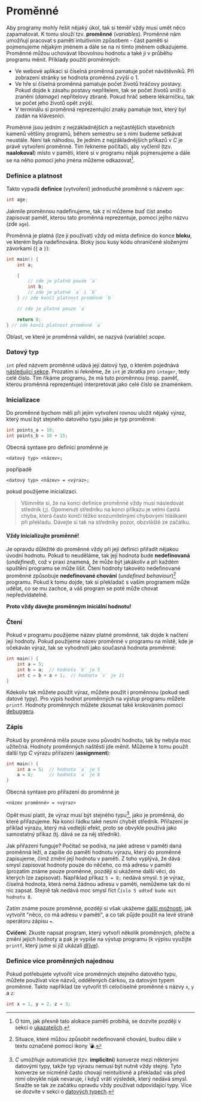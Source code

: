 # Proměnné
Aby programy mohly řešit nějaký úkol, tak si téměř vždy musí umět něco zapamatovat. K tomu
slouží tzv. **proměnné** (*variables*). Proměnné nám umožňují pracovat s pamětí intuitivním způsobem -
část paměti si pojmenujeme nějakým jménem a dále se na ni tímto jménem odkazujeme. Proměnné můžou
uchovávat libovolnou hodnotu a také ji v průběhu programu měnit. Příklady použití
proměnných:
- Ve webové aplikaci si číselná proměnná pamatuje počet návštěvníků. Při zobrazení stránky
se hodnota proměnná zvýší o 1.
- Ve hře si číselná proměnná pamatuje počet životů hráčovy postavy. Pokud dojde k zásahu postavy
nepřítelem, tak se počet životů sníží o zranění (*damage*) nepřítelovy zbraně. Pokud hráč sebere lékárníčku,
tak se počet jeho životů opět zvýší.
- V terminálu si proměnná reprezentující znaky pamatuje text, který byl zadán na klávesnici.

Proměnné jsou jedním z nejzákladnějších a nejčastějších stavebních kamenů většiny programů, během
semestru se s nimi budeme setkávat neustále. Není tak náhodou, že jedním z nejzákladnějších příkazů
v *C* je právě vytvoření proměnné. Tím řekneme počítači, aby vyčlenil (tzv. **naalokoval**) místo v paměti,
které si v programu nějak pojmenujeme a dále se na něho pomocí jeho jména můžeme odkazovat[^1].

[^1]: O tom, jak přesně tato alokace paměti probíhá, se dozvíte později v sekci o
[ukazatelích](../prace_s_pameti/ukazatele.md).

### Definice a platnost
Takto vypadá **definice** (vytvoření) jednoduché proměnné s názvem `age`:
```c
int age;
```
Jakmile proměnnou nadefinujeme, tak z ní můžeme buď číst anebo zapisovat paměť, kterou tato proměnná
reprezentuje, pomocí jejího názvu (zde `age`).

Proměnná je platná (lze ji používat) vždy od místa definice do konce **bloku**, ve kterém byla
nadefinována. Bloky jsou kusy kódu ohraničené složenými závorkami (`{` a `}`):
```c
int main() {
    int a;

    {
        // zde je platné pouze `a`
        int b;
        // zde je platné `a` i `b`
    } // zde končí platnost proměnné `b`

    // zde je platné pouze `a`

    return 0;
} // zde končí platnost proměnné `a`
```
Oblast, ve které je proměnná validní, se nazývá (variable) *scope*.

### Datový typ
`int` před názvem proměnné udává její datový typ, o kterém pojednává [následující sekce](../datove_typy/datove_typy.md).
Prozatím si řekněme, že `int` je zkratka pro `integer`, tedy celé číslo. Tím říkáme programu, že má
tuto proměnnou (resp. paměť, kterou proměnná reprezentuje) interpretovat jako celé číslo se znaménkem.

### Inicializace
Do proměnné bychom měli při jejím vytvoření rovnou uložit nějaký *výraz*, který musí být stejného
datového typu jako je typ proměnné:
```c
int points_a = 10;
int points_b = 10 + 15;
```
Obecná syntaxe pro definici proměnné je

`<datový typ> <název>;`

popřípadě

`<datový typ> <název> = <výraz>;`

pokud použijeme inicializaci.

> Všimněte si, že na konci definice proměnné vždy musí následovat středník (**;**).
> Opomenutí středníku na konci příkazu je velmi častá chyba, která často končí těžko srozumitelnými chybovými
> hláškami při překladu. Dávejte si tak na středníky pozor, obzvláště ze začátku.

#### Vždy inicializujte proměnné!
Je opravdu důležité do proměnné vždy při její definici přiřadit nějakou úvodní hodnotu. Pokud to
neuděláme, tak její hodnota bude **nedefinovaná** (*undefined*), což v praxi znamená, že může být
jakákoliv a při každém spuštění programu se může lišit. Čtení hodnoty takovéto nedefinované proměnné
způsobuje **nedefinované chování** (*undefined behaviour*)[^2] programu. Pokud k tomu dojde, tak si překladač
s vaším programem může udělat, co se mu zachce, a váš program se poté může chovat nepředvídatelně.

[^2]: Situace, které můžou způsobit nedefinované chování, budou dále v textu označené pomocí ikony
💣.

**Proto vždy dávejte proměnným iniciální hodnotu!**

### Čtení
Pokud v programu použijeme název platné proměnné, tak dojde k načtení její hodnoty.
Pokud použijeme název proměnné v programu na místě, kde je očekáván výraz, tak se vyhodnotí jako
současná hodnota proměnné:
```c
int main() {
    int a = 5;
    int b = a;  // hodnota `b` je 5
    int c = b + a + 1;  // hodnota `c` je 11
}
```

Kdekoliv tak můžete použít výraz, můžete použít i proměnnou (pokud sedí datové typy). Pro výpis hodnot
proměnných na výstup programu můžete `printf`. Hodnoty proměnných můžete zkoumat také krokováním
pomocí [debuggeru](../../prostredi/ladeni.md#krokování).

### Zápis
Pokud by proměnná měla pouze svou původní hodnotu, tak by nebyla moc užitečná. Hodnoty proměnných
naštěstí jde měnit. Můžeme k tomu použít další typ *C* výrazu přiřazení (**assignment**):
```c
int main() {
    int a = 5;  // hodnota `a` je 5
    a = 8;      // hodnota `a` je 8
}
```
Obecná syntaxe pro přiřazení do proměnné je

`<název proměnné> = <výraz>`

Opět musí platit, že výraz musí být stejného typu[^3], jako je proměnná, do které přiřazujeme. Na konci
řádku také nesmí chybět středník. Přiřazení je příklad výrazu, který má vedlejší efekt, proto se
obvykle používá jako samostatný příkaz (tj. dává se za něj středník).

[^3]: *C* umožňuje automatické (tzv. **implicitní**) konverze mezi některými datovými typy, takže typ výrazu
nemusí být nutně vždy stejný. Tyto konverze se nicméně často chovají neintuitivně a překladač vás před nimi
obvykle nijak nevaruje, i když vrátí výsledek, který nedává smysl. Snažte se tak ze začátku opravdu vždy
používat odpovídající typy. Více se dozvíte v sekci o [datových typech](../datove_typy/datove_typy.md). 

Jak přiřazení funguje? Počítač se podívá, na jaké adrese v paměti daná proměnná leží, a zapíše do
paměti hodnotu výrazu, který do proměnné zapisujeme, čímž změní její hodnotu v paměti. Z toho vyplývá,
že dává smysl zapisovat hodnoty pouze do něčeho, co má adresu v paměti (prozatím známe pouze proměnné,
později si ukážeme další věci, do kterých lze zapisovat). Například příkaz `5 = 8;` nedává smysl. `5`
je výraz, číselná hodnota, která nemá žádnou adresu v paměti, nemůžeme tak do ní nic zapsat. Stejně tak
nedává moc smysl říct `Číslo 5 odteď bude mít hodnotu 8`.

Zatím známe pouze proměnné, později si však ukážeme [další možnosti](../prace_s_pameti/ukazatele.md), jak vytvořit
"něco, co má adresu v paměti", a co tak půjde použít na levé straně operátoru zápisu `=`.

**Cvičení**: Zkuste napsat program, který vytvoří několik proměnných, přečte a změní jejich hodnoty
a pak je vypíše na výstup programu (k výpisu využijte `printf`, který jsme si již ukázali [dříve](../prikazy_vyrazy.md#výpis-výrazů)).

### Definice více proměnných najednou
Pokud potřebujete vytvořit více proměnných stejného datového typu, můžete používat více názvů,
oddělených čárkou, za datovým typem proměnné. Takto například lze vytvořit tři celočíselné proměnné
s názvy `x`, `y` a `z`:
```c
int x = 1, y = 2, z = 3;
```
